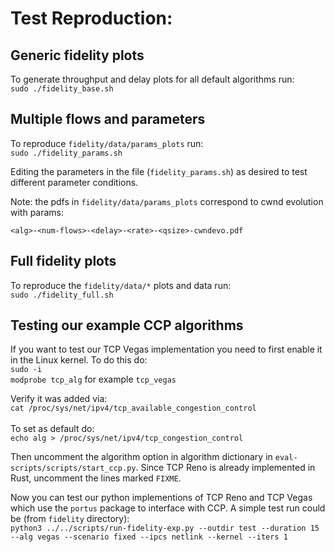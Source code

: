 # Test Reproduction:


## Generic fidelity plots

To generate throughput and delay plots for all default algorithms run:<br />
`sudo ./fidelity_base.sh`<br />

## Multiple flows and parameters

To reproduce `fidelity/data/params_plots` run:<br />
`sudo ./fidelity_params.sh`<br />

Editing the parameters in the file (`fidelity_params.sh`) as desired to test different parameter conditions.<br />

Note: the pdfs in `fidelity/data/params_plots` correspond to cwnd evolution with params:

```
<alg>-<num-flows>-<delay>-<rate>-<qsize>-cwndevo.pdf
```

## Full fidelity plots

To reproduce the `fidelity/data/*` plots and data run:<br />
`sudo ./fidelity_full.sh`<br />

## Testing our example CCP algorithms

If you want to test our TCP Vegas implementation you need to first enable it in the Linux kernel. To do this do:<br />
`sudo -i`<br />
`modprobe tcp_alg` for example `tcp_vegas`<br />

Verify it was added via:<br />
`cat /proc/sys/net/ipv4/tcp_available_congestion_control`<br /><br />
To set as default do:<br />
`echo alg > /proc/sys/net/ipv4/tcp_congestion_control`

Then uncomment the algorithm option in algorithm dictionary in `eval-scripts/scripts/start_ccp.py`. Since TCP Reno is already implemented in Rust, uncomment the lines marked `FIXME`.<br />

Now you can test our python implementions of TCP Reno and TCP Vegas which use the `portus` package to interface with CCP. A simple test run could be (from `fidelity` directory):<br />
`python3 ../../scripts/run-fidelity-exp.py --outdir test --duration 15 --alg vegas --scenario fixed --ipcs netlink --kernel --iters 1`
